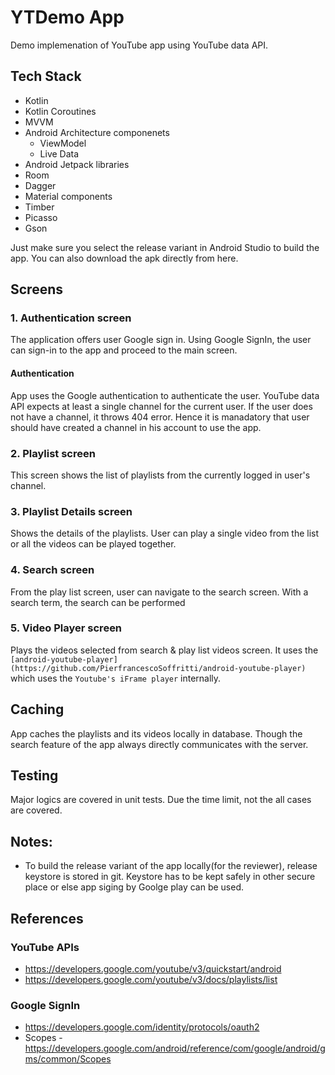 # YTDemo App
Demo implemenation of YouTube app using YouTube data API.

## Tech Stack
- Kotlin
- Kotlin Coroutines
- MVVM
- Android Architecture componenets
    - ViewModel
    - Live Data
- Android Jetpack libraries
- Room
- Dagger
- Material components
- Timber
- Picasso
- Gson

Just make sure you select the release variant in Android Studio to build the app. You can also download the apk directly from here.

## Screens
### 1. Authentication screen
The application offers user Google sign in. Using Google SignIn, the user can sign-in to the app and proceed to the main screen.
#### Authentication
App uses the Google authentication to authenticate the user. YouTube data API expects at least a single channel for the current user. If the user does not have a channel, it throws 404 error. Hence it is manadatory that user should have created a channel in his account to use the app.

### 2. Playlist screen
This screen shows the list of playlists from the currently logged in user's channel.

### 3. Playlist Details screen
Shows the details of the playlists. User can play a single video from the list or all the videos can be played together.

### 4. Search screen
From the play list screen, user can navigate to the search screen. With a search term, the search can be performed

### 5. Video Player screen
Plays the videos selected from search & play list videos screen. It uses the `[android-youtube-player](https://github.com/PierfrancescoSoffritti/android-youtube-player)` which uses the `Youtube's iFrame player` internally.

## Caching
App caches the playlists and its videos locally in database. Though the search feature of the app always directly communicates with the server.

## Testing
Major logics are covered in unit tests. Due the time limit, not the all cases are covered.

## Notes:
- To build the release variant of the app locally(for the reviewer), release keystore is stored in git. Keystore has to be kept safely in other secure place or else app siging by Goolge play can be used.

## References
### YouTube APIs
- https://developers.google.com/youtube/v3/quickstart/android
- https://developers.google.com/youtube/v3/docs/playlists/list
### Google SignIn
- https://developers.google.com/identity/protocols/oauth2
- Scopes - https://developers.google.com/android/reference/com/google/android/gms/common/Scopes

